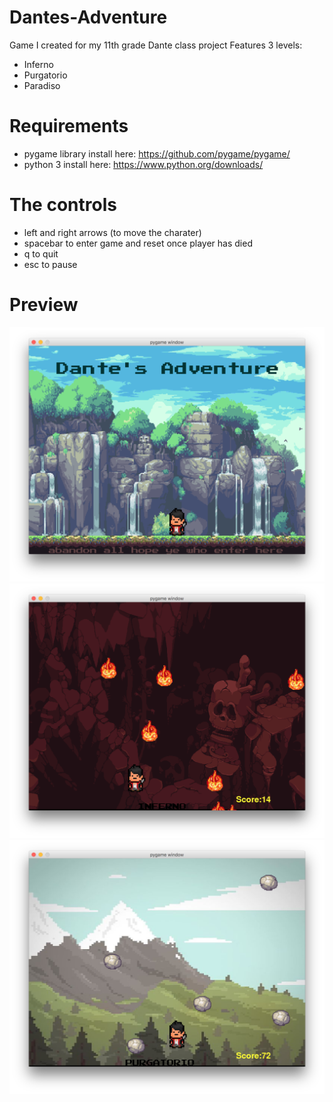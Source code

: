 # Dantes-Adventure
Game I created for my 11th grade Dante class project
Features 3 levels:
* Inferno
* Purgatorio
* Paradiso


# Requirements
* pygame library install here: https://github.com/pygame/pygame/
* python 3 install here: https://www.python.org/downloads/

# The controls
* left and right arrows (to  move the charater)
* spacebar to enter game and reset once player has died
* q to quit
* esc to pause

# Preview
![main menu](https://github.com/John-Trager/Dantes-Adventure/blob/master/photos/rm_Images/menu.png)
![level1](https://github.com/John-Trager/Dantes-Adventure/blob/master/photos/rm_Images/lvl1_1.png)
![level2](https://github.com/John-Trager/Dantes-Adventure/blob/master/photos/rm_Images/lvl2_1.png)

